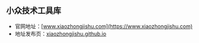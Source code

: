 ## 小众技术工具库
- 官网地址：[www.xiaozhongjishu.com](https://www.xiaozhongjishu.com)
- 地址发布页：[xiaozhongjishu.github.io](https://xiaozhongjishu.github.io)
